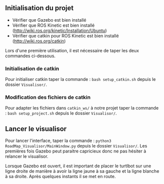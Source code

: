 ## Initialisation du projet
- Vérifier que Gazebo est bien installé
- Vérifier que ROS Kinetic est bien installé (http://wiki.ros.org/kinetic/Installation/Ubuntu)
- Vérifier que catkin pour ROS Kinetic est bien installé (http://wiki.ros.org/catkin)

Lors d'une première utilisation, il est nécessaire de taper les deux commandes ci-dessous.

### Initialisation de catkin
Pour initialiser catkin taper la commande : `bash setup_catkin.sh` depuis le dossier `Visualisor/`.

### Modification des fichiers de catkin
Pour adapter les fichiers dans `catkin_ws/` à notre projet taper la commande : `bash setup_project.sh` depuis le dossier `Visualisor/`.




## Lancer le visualisor
Pour lancer l'interface, taper la commande : `python3 RoadMap_Visualisor/MainWindow.py` depuis le dossier `Visualisor/`. Les premières fois Gazebo peut paraitre capricieux donc ne pas hésiter à relancer le visualisor.

Lorsque Gazebo est ouvert, il est important de placer le turtlbot sur une ligne droite de manière à avoir la ligne jaune à sa gauche et la ligne blanche à sa droite. Après quelques instants il se met en route.